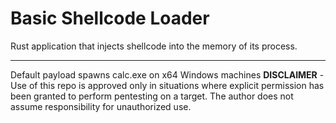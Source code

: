 # Basic Shellcode Loader

Rust application that injects shellcode into the memory of its process.

---
Default payload spawns calc.exe on x64 Windows machines
**DISCLAIMER** - Use of this repo is approved only in situations where explicit permission has been granted to perform pentesting on a target. The author does not assume responsibility for unauthorized use.
